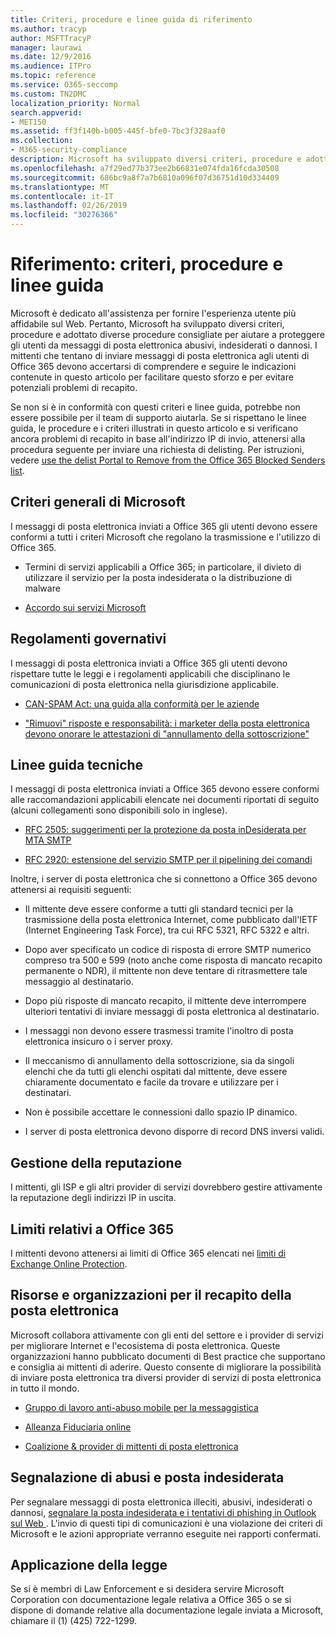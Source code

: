 ```yaml
---
title: Criteri, procedure e linee guida di riferimento
ms.author: tracyp
author: MSFTTracyP
manager: laurawi
ms.date: 12/9/2016
ms.audience: ITPro
ms.topic: reference
ms.service: O365-seccomp
ms.custom: TN2DMC
localization_priority: Normal
search.appverid:
- MET150
ms.assetid: ff3f140b-b005-445f-bfe0-7bc3f328aaf0
ms.collection:
- M365-security-compliance
description: Microsoft ha sviluppato diversi criteri, procedure e adottato diverse procedure consigliate per aiutare a proteggere gli utenti da messaggi di posta elettronica abusivi, indesiderati o dannosi.
ms.openlocfilehash: a7f29ed77b373ee2b66831e074fda16fcda30508
ms.sourcegitcommit: 686bc9a8f7a7b6810a096f07d36751d10d334409
ms.translationtype: MT
ms.contentlocale: it-IT
ms.lasthandoff: 02/26/2019
ms.locfileid: "30276366"
---
```

# <a name="reference-policies-practices-and-guidelines"></a>Riferimento: criteri, procedure e linee guida
  
Microsoft è dedicato all'assistenza per fornire l'esperienza utente più affidabile sul Web. Pertanto, Microsoft ha sviluppato diversi criteri, procedure e adottato diverse procedure consigliate per aiutare a proteggere gli utenti da messaggi di posta elettronica abusivi, indesiderati o dannosi. I mittenti che tentano di inviare messaggi di posta elettronica agli utenti di Office 365 devono accertarsi di comprendere e seguire le indicazioni contenute in questo articolo per facilitare questo sforzo e per evitare potenziali problemi di recapito.
  
Se non si è in conformità con questi criteri e linee guida, potrebbe non essere possibile per il team di supporto aiutarla. Se si rispettano le linee guida, le procedure e i criteri illustrati in questo articolo e si verificano ancora problemi di recapito in base all'indirizzo IP di invio, attenersi alla procedura seguente per inviare una richiesta di delisting. Per istruzioni, vedere [use the delist Portal to Remove from the Office 365 Blocked Senders list](use-the-delist-portal-to-remove-yourself-from-the-office-365-blocked-senders-lis.md).
  
## <a name="general-microsoft-policies"></a>Criteri generali di Microsoft
<a name="GenMsftPolicies"> </a>

I messaggi di posta elettronica inviati a Office 365 gli utenti devono essere conformi a tutti i criteri Microsoft che regolano la trasmissione e l'utilizzo di Office 365.
  
- Termini di servizi applicabili a Office 365; in particolare, il divieto di utilizzare il servizio per la posta indesiderata o la distribuzione di malware
    
- [Accordo sui servizi Microsoft](https://www.microsoft.com/servicesagreement/)
    
## <a name="governmental-regulations"></a>Regolamenti governativi
<a name="GovtRegulations"> </a>

I messaggi di posta elettronica inviati a Office 365 gli utenti devono rispettare tutte le leggi e i regolamenti applicabili che disciplinano le comunicazioni di posta elettronica nella giurisdizione applicabile.
  
- [CAN-SPAM Act: una guida alla conformità per le aziende](https://www.ftc.gov/tips-advice/business-center/guidance/can-spam-act-compliance-guide-business)
    
- ["Rimuovi" risposte e responsabilità: i marketer della posta elettronica devono onorare le attestazioni di "annullamento della sottoscrizione"](https://www.lawpublish.com/ftc-emai-marketers-unsubscribe-claims.mdl)
    
## <a name="technical-guidelines"></a>Linee guida tecniche
<a name="TechGuidelines"> </a>

I messaggi di posta elettronica inviati a Office 365 devono essere conformi alle raccomandazioni applicabili elencate nei documenti riportati di seguito (alcuni collegamenti sono disponibili solo in inglese).
  
- [RFC 2505: suggerimenti per la protezione da posta inDesiderata per MTA SMTP](https://www.ietf.org/rfc/rfc2505.txt)
    
- [RFC 2920: estensione del servizio SMTP per il pipelining dei comandi](https://www.ietf.org/rfc/rfc2920.txt)
    
Inoltre, i server di posta elettronica che si connettono a Office 365 devono attenersi ai requisiti seguenti:
  
- Il mittente deve essere conforme a tutti gli standard tecnici per la trasmissione della posta elettronica Internet, come pubblicato dall'IETF (Internet Engineering Task Force), tra cui RFC 5321, RFC 5322 e altri. 
    
- Dopo aver specificato un codice di risposta di errore SMTP numerico compreso tra 500 e 599 (noto anche come risposta di mancato recapito permanente o NDR), il mittente non deve tentare di ritrasmettere tale messaggio al destinatario.
    
- Dopo più risposte di mancato recapito, il mittente deve interrompere ulteriori tentativi di inviare messaggi di posta elettronica al destinatario.
    
- I messaggi non devono essere trasmessi tramite l'inoltro di posta elettronica insicuro o i server proxy.
    
- Il meccanismo di annullamento della sottoscrizione, sia da singoli elenchi che da tutti gli elenchi ospitati dal mittente, deve essere chiaramente documentato e facile da trovare e utilizzare per i destinatari.
    
- Non è possibile accettare le connessioni dallo spazio IP dinamico.
    
- I server di posta elettronica devono disporre di record DNS inversi validi.
    
## <a name="reputation-management"></a>Gestione della reputazione
<a name="RepManagement"> </a>

I mittenti, gli ISP e gli altri provider di servizi dovrebbero gestire attivamente la reputazione degli indirizzi IP in uscita.
  
## <a name="office-365-limits"></a>Limiti relativi a Office 365
<a name="sectionSection4"> </a>

I mittenti devono attenersi ai limiti di Office 365 elencati nei [limiti di Exchange Online Protection](https://technet.microsoft.com/library/exchange-online-protection-limits.aspx).
  
## <a name="email-delivery-resources-and-organizations"></a>Risorse e organizzazioni per il recapito della posta elettronica
<a name="sectionSection5"> </a>

Microsoft collabora attivamente con gli enti del settore e i provider di servizi per migliorare Internet e l'ecosistema di posta elettronica. Queste organizzazioni hanno pubblicato documenti di Best practice che supportano e consiglia ai mittenti di aderire. Questo consente di migliorare la possibilità di inviare posta elettronica tra diversi provider di servizi di posta elettronica in tutto il mondo.
  
- [Gruppo di lavoro anti-abuso mobile per la messaggistica](https://www.m3aawg.org/)
    
- [Alleanza Fiduciaria online](https://www.otalliance.org/resources)
    
- [Coalizione &amp; provider di mittenti di posta elettronica](http://www.espcoalition.org/)
    
## <a name="abuse-and-spam-reporting"></a>Segnalazione di abusi e posta indesiderata
<a name="AbuseSpamReports"> </a>

Per segnalare messaggi di posta elettronica illeciti, abusivi, indesiderati o dannosi, [segnalare la posta indesiderata e i tentativi di phishing in Outlook sul Web ](report-junk-email-and-phishing-scams-in-outlook-on-the-web-eop.md). L'invio di questi tipi di comunicazioni è una violazione dei criteri di Microsoft e le azioni appropriate verranno eseguite nei rapporti confermati.
  
## <a name="law-enforcement"></a>Applicazione della legge
<a name="sectionSection7"> </a>

Se si è membri di Law Enforcement e si desidera servire Microsoft Corporation con documentazione legale relativa a Office 365 o se si dispone di domande relative alla documentazione legale inviata a Microsoft, chiamare il (1) (425) 722-1299.
  

